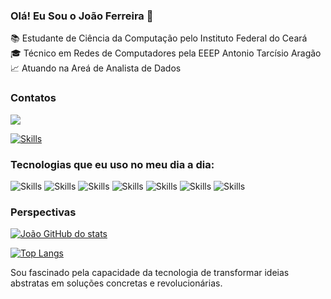 ### Olá! Eu Sou o João Ferreira 👋

📚 Estudante de Ciência da Computação pelo Instituto Federal do Ceará  
🎓 Técnico em Redes de Computadores pela EEEP Antonio Tarcísio Aragão  
📈 Atuando na Areá de Analista de Dados     

### Contatos


<div>
<a href="mailto:joao.linhares09@aluno.ifce.edu.br"><img src="https://img.shields.io/badge/Gmail-D14836?style=for-the-badge&logo=gmail&logoColor=white"target="blank"></a>
</div>

[![Skills](https://img.shields.io/badge/LinkedIn-0077B5?style=for-the-badge&logo=linkedin&logoColor=white)](https://www.linkedin.com/in/joão-ferreira-linhares-533073268)



### Tecnologias que  eu uso no meu dia a dia:

![Skills](https://img.shields.io/badge/Python-3776AB?style=for-the-badge&logo=python&logoColor=white)
![Skills](https://img.shields.io/badge/C-00599C?style=for-the-badge&logo=c&logoColor=white)
![Skills](https://img.shields.io/badge/R-276DC3?style=for-the-badge&logo=r&logoColor=white)
![Skills](https://img.shields.io/badge/Java-ED8B00?style=for-the-badge&logo=openjdk&logoColor=white)
![Skills](https://img.shields.io/badge/Django-092E20?style=for-the-badge&logo=django&logoColor=white)
![Skills](https://img.shields.io/badge/Microsoft_Azure-0089D6?style=for-the-badge&logo=microsoft-azure&logoColor=white)
![Skills](https://img.shields.io/badge/Oracle-F80000?style=for-the-badge&logo=Oracle&logoColor=white)

### Perspectivas

[![João GitHub do stats](https://github-readme-stats.vercel.app/api?username=J-FerreiraL)](https://github.com/J-FerreiraL)

[![Top Langs](https://github-readme-stats.vercel.app/api/top-langs/?username=J-FerreiraL&layout=pie)](https://github.com/J-FerreiraL/github-readme-stats)

Sou fascinado pela capacidade da tecnologia de transformar ideias abstratas em soluções concretas e revolucionárias.

